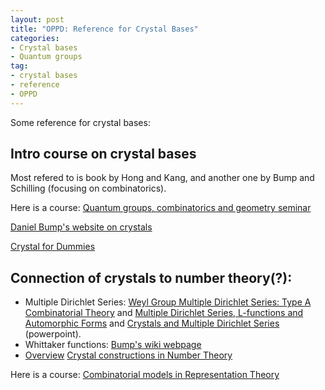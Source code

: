 ```yaml
---
layout: post
title: "OPPD: Reference for Crystal Bases"
categories: 
- Crystal bases
- Quantum groups
tag: 
- crystal bases
- reference
- OPPD
---
```


Some reference for crystal bases:

## Intro course on crystal bases

Most refered to is book by Hong and Kang, and another one by 
Bump and Schilling (focusing on combinatorics). 

Here is a course: 
[Quantum groups, combinatorics and geometry seminar](http://webpages.math.luc.edu/~ptingley/oldseminars/QuantumGroupsSpring2011/index.html#April29a)

[Daniel Bump's website on crystals](http://sporadic.stanford.edu/crystals/)

[Crystal for Dummies](https://aimath.org/WWN/kostka/crysdumb.pdf)

## Connection of crystals to number theory(?):
* Multiple Dirichlet Series:
[Weyl Group Multiple Dirichlet Series: Type A Combinatorial Theory](https://press.princeton.edu/books/paperback/9780691150666/weyl-group-multiple-dirichlet-series)
and [Multiple Dirichlet Series, L-functions and Automorphic Forms](https://www.springer.com/us/book/9780817683337) and [Crystals and Multiple Dirichlet Series](http://sporadic.stanford.edu/bump/match/newyork.pdf) (powerpoint). 
* Whittaker functions:
[Bump's wiki webpage](http://sporadic.stanford.edu/bump/whittaker/)
* [Overview](https://mathinstitutes.org/highlights/crystals-in-number-theory/)
[Crystal constructions in Number Theory](https://arxiv.org/abs/1810.06190)

Here is a course:
[Combinatorial models in Representation Theory](https://www.imsc.res.in/~svis/CMRT.html)